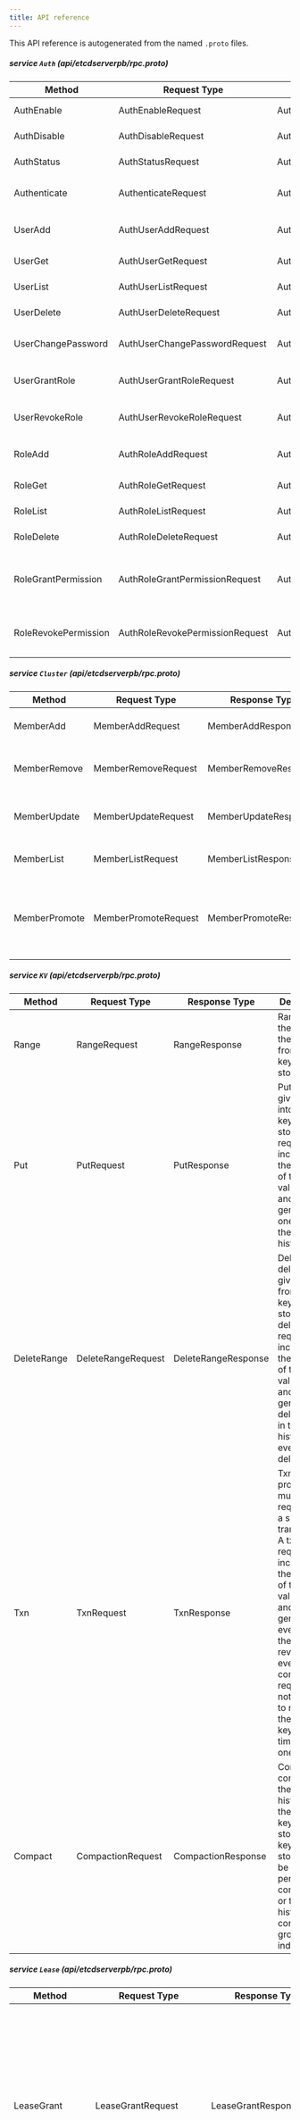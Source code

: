 ```yaml
---
title: API reference
---
```


This API reference is autogenerated from the named `.proto` files.

##### service `Auth` (api/etcdserverpb/rpc.proto)

| Method | Request Type | Response Type | Description |
| ------ | ------------ | ------------- | ----------- |
| AuthEnable | AuthEnableRequest | AuthEnableResponse | AuthEnable enables authentication. |
| AuthDisable | AuthDisableRequest | AuthDisableResponse | AuthDisable disables authentication. |
| AuthStatus | AuthStatusRequest | AuthStatusResponse | AuthStatus displays authentication status. |
| Authenticate | AuthenticateRequest | AuthenticateResponse | Authenticate processes an authenticate request. |
| UserAdd | AuthUserAddRequest | AuthUserAddResponse | UserAdd adds a new user. User name cannot be empty. |
| UserGet | AuthUserGetRequest | AuthUserGetResponse | UserGet gets detailed user information. |
| UserList | AuthUserListRequest | AuthUserListResponse | UserList gets a list of all users. |
| UserDelete | AuthUserDeleteRequest | AuthUserDeleteResponse | UserDelete deletes a specified user. |
| UserChangePassword | AuthUserChangePasswordRequest | AuthUserChangePasswordResponse | UserChangePassword changes the password of a specified user. |
| UserGrantRole | AuthUserGrantRoleRequest | AuthUserGrantRoleResponse | UserGrant grants a role to a specified user. |
| UserRevokeRole | AuthUserRevokeRoleRequest | AuthUserRevokeRoleResponse | UserRevokeRole revokes a role of specified user. |
| RoleAdd | AuthRoleAddRequest | AuthRoleAddResponse | RoleAdd adds a new role. Role name cannot be empty. |
| RoleGet | AuthRoleGetRequest | AuthRoleGetResponse | RoleGet gets detailed role information. |
| RoleList | AuthRoleListRequest | AuthRoleListResponse | RoleList gets lists of all roles. |
| RoleDelete | AuthRoleDeleteRequest | AuthRoleDeleteResponse | RoleDelete deletes a specified role. |
| RoleGrantPermission | AuthRoleGrantPermissionRequest | AuthRoleGrantPermissionResponse | RoleGrantPermission grants a permission of a specified key or range to a specified role. |
| RoleRevokePermission | AuthRoleRevokePermissionRequest | AuthRoleRevokePermissionResponse | RoleRevokePermission revokes a key or range permission of a specified role. |

##### service `Cluster` (api/etcdserverpb/rpc.proto)

| Method | Request Type | Response Type | Description |
| ------ | ------------ | ------------- | ----------- |
| MemberAdd | MemberAddRequest | MemberAddResponse | MemberAdd adds a member into the cluster. |
| MemberRemove | MemberRemoveRequest | MemberRemoveResponse | MemberRemove removes an existing member from the cluster. |
| MemberUpdate | MemberUpdateRequest | MemberUpdateResponse | MemberUpdate updates the member configuration. |
| MemberList | MemberListRequest | MemberListResponse | MemberList lists all the members in the cluster. |
| MemberPromote | MemberPromoteRequest | MemberPromoteResponse | MemberPromote promotes a member from raft learner (non-voting) to raft voting member. |

##### service `KV` (api/etcdserverpb/rpc.proto)

| Method | Request Type | Response Type | Description |
| ------ | ------------ | ------------- | ----------- |
| Range | RangeRequest | RangeResponse | Range gets the keys in the range from the key-value store. |
| Put | PutRequest | PutResponse | Put puts the given key into the key-value store. A put request increments the revision of the key-value store and generates one event in the event history. |
| DeleteRange | DeleteRangeRequest | DeleteRangeResponse | DeleteRange deletes the given range from the key-value store. A delete request increments the revision of the key-value store and generates a delete event in the event history for every deleted key. |
| Txn | TxnRequest | TxnResponse | Txn processes multiple requests in a single transaction. A txn request increments the revision of the key-value store and generates events with the same revision for every completed request. It is not allowed to modify the same key several times within one txn. |
| Compact | CompactionRequest | CompactionResponse | Compact compacts the event history in the etcd key-value store. The key-value store should be periodically compacted or the event history will continue to grow indefinitely. |

##### service `Lease` (api/etcdserverpb/rpc.proto)

| Method | Request Type | Response Type | Description |
| ------ | ------------ | ------------- | ----------- |
| LeaseGrant | LeaseGrantRequest | LeaseGrantResponse | LeaseGrant creates a lease which expires if the server does not receive a keepAlive within a given time to live period. All keys attached to the lease will be expired and deleted if the lease expires. Each expired key generates a delete event in the event history. |
| LeaseRevoke | LeaseRevokeRequest | LeaseRevokeResponse | LeaseRevoke revokes a lease. All keys attached to the lease will expire and be deleted. |
| LeaseKeepAlive | LeaseKeepAliveRequest | LeaseKeepAliveResponse | LeaseKeepAlive keeps the lease alive by streaming keep alive requests from the client to the server and streaming keep alive responses from the server to the client. |
| LeaseTimeToLive | LeaseTimeToLiveRequest | LeaseTimeToLiveResponse | LeaseTimeToLive retrieves lease information. |
| LeaseLeases | LeaseLeasesRequest | LeaseLeasesResponse | LeaseLeases lists all existing leases. |

##### service `Maintenance` (api/etcdserverpb/rpc.proto)

| Method | Request Type | Response Type | Description |
| ------ | ------------ | ------------- | ----------- |
| Alarm | AlarmRequest | AlarmResponse | Alarm activates, deactivates, and queries alarms regarding cluster health. |
| Status | StatusRequest | StatusResponse | Status gets the status of the member. |
| Defragment | DefragmentRequest | DefragmentResponse | Defragment defragments a member's backend database to recover storage space. |
| Hash | HashRequest | HashResponse | Hash computes the hash of whole backend keyspace, including key, lease, and other buckets in storage. This is designed for testing ONLY! Do not rely on this in production with ongoing transactions, since Hash operation does not hold MVCC locks. Use "HashKV" API instead for "key" bucket consistency checks. |
| HashKV | HashKVRequest | HashKVResponse | HashKV computes the hash of all MVCC keys up to a given revision. It only iterates "key" bucket in backend storage. |
| Snapshot | SnapshotRequest | SnapshotResponse | Snapshot sends a snapshot of the entire backend from a member over a stream to a client. |
| MoveLeader | MoveLeaderRequest | MoveLeaderResponse | MoveLeader requests current leader node to transfer its leadership to transferee. |
| Downgrade | DowngradeRequest | DowngradeResponse | Downgrade requests downgrades, verifies feasibility or cancels downgrade on the cluster version. Supported since etcd 3.5. |

##### service `Watch` (api/etcdserverpb/rpc.proto)

| Method | Request Type | Response Type | Description |
| ------ | ------------ | ------------- | ----------- |
| Watch | WatchRequest | WatchResponse | Watch watches for events happening or that have happened. Both input and output are streams; the input stream is for creating and canceling watchers and the output stream sends events. One watch RPC can watch on multiple key ranges, streaming events for several watches at once. The entire event history can be watched starting from the last compaction revision. |

##### message `AlarmMember` (api/etcdserverpb/rpc.proto)

| Field | Description | Type |
| ----- | ----------- | ---- |
| (versionpb.etcd_version_msg) |  | option |
| memberID | memberID is the ID of the member associated with the raised alarm. | uint64 |
| alarm | alarm is the type of alarm which has been raised. | AlarmType |

##### message `AlarmRequest` (api/etcdserverpb/rpc.proto)

| Field | Description | Type |
| ----- | ----------- | ---- |
| (versionpb.etcd_version_msg) |  | option |
| action | action is the kind of alarm request to issue. The action may GET alarm statuses, ACTIVATE an alarm, or DEACTIVATE a raised alarm. | AlarmAction |
| memberID | memberID is the ID of the member associated with the alarm. If memberID is 0, the alarm request covers all members. | uint64 |
| alarm | alarm is the type of alarm to consider for this request. | AlarmType |

##### message `AlarmResponse` (api/etcdserverpb/rpc.proto)

| Field | Description | Type |
| ----- | ----------- | ---- |
| (versionpb.etcd_version_msg) |  | option |
| header |  | ResponseHeader |
| alarms | alarms is a list of alarms associated with the alarm request. | (slice of) AlarmMember |

##### message `AuthDisableRequest` (api/etcdserverpb/rpc.proto)

| Field | Description | Type |
| ----- | ----------- | ---- |
| (versionpb.etcd_version_msg) |  | option |

##### message `AuthDisableResponse` (api/etcdserverpb/rpc.proto)

| Field | Description | Type |
| ----- | ----------- | ---- |
| (versionpb.etcd_version_msg) |  | option |
| header |  | ResponseHeader |

##### message `AuthEnableRequest` (api/etcdserverpb/rpc.proto)

| Field | Description | Type |
| ----- | ----------- | ---- |
| (versionpb.etcd_version_msg) |  | option |

##### message `AuthEnableResponse` (api/etcdserverpb/rpc.proto)

| Field | Description | Type |
| ----- | ----------- | ---- |
| (versionpb.etcd_version_msg) |  | option |
| header |  | ResponseHeader |

##### message `AuthRoleAddRequest` (api/etcdserverpb/rpc.proto)

| Field | Description | Type |
| ----- | ----------- | ---- |
| (versionpb.etcd_version_msg) |  | option |
| name | name is the name of the role to add to the authentication system. | string |

##### message `AuthRoleAddResponse` (api/etcdserverpb/rpc.proto)

| Field | Description | Type |
| ----- | ----------- | ---- |
| (versionpb.etcd_version_msg) |  | option |
| header |  | ResponseHeader |

##### message `AuthRoleDeleteRequest` (api/etcdserverpb/rpc.proto)

| Field | Description | Type |
| ----- | ----------- | ---- |
| (versionpb.etcd_version_msg) |  | option |
| role |  | string |

##### message `AuthRoleDeleteResponse` (api/etcdserverpb/rpc.proto)

| Field | Description | Type |
| ----- | ----------- | ---- |
| (versionpb.etcd_version_msg) |  | option |
| header |  | ResponseHeader |

##### message `AuthRoleGetRequest` (api/etcdserverpb/rpc.proto)

| Field | Description | Type |
| ----- | ----------- | ---- |
| (versionpb.etcd_version_msg) |  | option |
| role |  | string |

##### message `AuthRoleGetResponse` (api/etcdserverpb/rpc.proto)

| Field | Description | Type |
| ----- | ----------- | ---- |
| header |  | ResponseHeader |
| perm |  | (slice of) authpb.Permission |

##### message `AuthRoleGrantPermissionRequest` (api/etcdserverpb/rpc.proto)

| Field | Description | Type |
| ----- | ----------- | ---- |
| (versionpb.etcd_version_msg) |  | option |
| name | name is the name of the role which will be granted the permission. | string |
| perm | perm is the permission to grant to the role. | authpb.Permission |

##### message `AuthRoleGrantPermissionResponse` (api/etcdserverpb/rpc.proto)

| Field | Description | Type |
| ----- | ----------- | ---- |
| (versionpb.etcd_version_msg) |  | option |
| header |  | ResponseHeader |

##### message `AuthRoleListRequest` (api/etcdserverpb/rpc.proto)

| Field | Description | Type |
| ----- | ----------- | ---- |
| (versionpb.etcd_version_msg) |  | option |

##### message `AuthRoleListResponse` (api/etcdserverpb/rpc.proto)

| Field | Description | Type |
| ----- | ----------- | ---- |
| (versionpb.etcd_version_msg) |  | option |
| header |  | ResponseHeader |
| roles |  | (slice of) string |

##### message `AuthRoleRevokePermissionRequest` (api/etcdserverpb/rpc.proto)

| Field | Description | Type |
| ----- | ----------- | ---- |
| (versionpb.etcd_version_msg) |  | option |
| role |  | string |
| key |  | bytes |
| range_end |  | bytes |

##### message `AuthRoleRevokePermissionResponse` (api/etcdserverpb/rpc.proto)

| Field | Description | Type |
| ----- | ----------- | ---- |
| (versionpb.etcd_version_msg) |  | option |
| header |  | ResponseHeader |

##### message `AuthStatusRequest` (api/etcdserverpb/rpc.proto)

| Field | Description | Type |
| ----- | ----------- | ---- |
| (versionpb.etcd_version_msg) |  | option |

##### message `AuthStatusResponse` (api/etcdserverpb/rpc.proto)

| Field | Description | Type |
| ----- | ----------- | ---- |
| (versionpb.etcd_version_msg) |  | option |
| header |  | ResponseHeader |
| enabled |  | bool |
| authRevision | authRevision is the current revision of auth store | uint64 |

##### message `AuthUserAddRequest` (api/etcdserverpb/rpc.proto)

| Field | Description | Type |
| ----- | ----------- | ---- |
| (versionpb.etcd_version_msg) |  | option |
| name |  | string |
| password |  | string |
| options |  | authpb.UserAddOptions |
| hashedPassword |  | string |

##### message `AuthUserAddResponse` (api/etcdserverpb/rpc.proto)

| Field | Description | Type |
| ----- | ----------- | ---- |
| (versionpb.etcd_version_msg) |  | option |
| header |  | ResponseHeader |

##### message `AuthUserChangePasswordRequest` (api/etcdserverpb/rpc.proto)

| Field | Description | Type |
| ----- | ----------- | ---- |
| (versionpb.etcd_version_msg) |  | option |
| name | name is the name of the user whose password is being changed. | string |
| password | password is the new password for the user. Note that this field will be removed in the API layer. | string |
| hashedPassword | hashedPassword is the new password for the user. Note that this field will be initialized in the API layer. | string |

##### message `AuthUserChangePasswordResponse` (api/etcdserverpb/rpc.proto)

| Field | Description | Type |
| ----- | ----------- | ---- |
| (versionpb.etcd_version_msg) |  | option |
| header |  | ResponseHeader |

##### message `AuthUserDeleteRequest` (api/etcdserverpb/rpc.proto)

| Field | Description | Type |
| ----- | ----------- | ---- |
| (versionpb.etcd_version_msg) |  | option |
| name | name is the name of the user to delete. | string |

##### message `AuthUserDeleteResponse` (api/etcdserverpb/rpc.proto)

| Field | Description | Type |
| ----- | ----------- | ---- |
| (versionpb.etcd_version_msg) |  | option |
| header |  | ResponseHeader |

##### message `AuthUserGetRequest` (api/etcdserverpb/rpc.proto)

| Field | Description | Type |
| ----- | ----------- | ---- |
| (versionpb.etcd_version_msg) |  | option |
| name |  | string |

##### message `AuthUserGetResponse` (api/etcdserverpb/rpc.proto)

| Field | Description | Type |
| ----- | ----------- | ---- |
| (versionpb.etcd_version_msg) |  | option |
| header |  | ResponseHeader |
| roles |  | (slice of) string |

##### message `AuthUserGrantRoleRequest` (api/etcdserverpb/rpc.proto)

| Field | Description | Type |
| ----- | ----------- | ---- |
| (versionpb.etcd_version_msg) |  | option |
| user | user is the name of the user which should be granted a given role. | string |
| role | role is the name of the role to grant to the user. | string |

##### message `AuthUserGrantRoleResponse` (api/etcdserverpb/rpc.proto)

| Field | Description | Type |
| ----- | ----------- | ---- |
| (versionpb.etcd_version_msg) |  | option |
| header |  | ResponseHeader |

##### message `AuthUserListRequest` (api/etcdserverpb/rpc.proto)

| Field | Description | Type |
| ----- | ----------- | ---- |
| (versionpb.etcd_version_msg) |  | option |

##### message `AuthUserListResponse` (api/etcdserverpb/rpc.proto)

| Field | Description | Type |
| ----- | ----------- | ---- |
| (versionpb.etcd_version_msg) |  | option |
| header |  | ResponseHeader |
| users |  | (slice of) string |

##### message `AuthUserRevokeRoleRequest` (api/etcdserverpb/rpc.proto)

| Field | Description | Type |
| ----- | ----------- | ---- |
| (versionpb.etcd_version_msg) |  | option |
| name |  | string |
| role |  | string |

##### message `AuthUserRevokeRoleResponse` (api/etcdserverpb/rpc.proto)

| Field | Description | Type |
| ----- | ----------- | ---- |
| (versionpb.etcd_version_msg) |  | option |
| header |  | ResponseHeader |

##### message `AuthenticateRequest` (api/etcdserverpb/rpc.proto)

| Field | Description | Type |
| ----- | ----------- | ---- |
| (versionpb.etcd_version_msg) |  | option |
| name |  | string |
| password |  | string |

##### message `AuthenticateResponse` (api/etcdserverpb/rpc.proto)

| Field | Description | Type |
| ----- | ----------- | ---- |
| (versionpb.etcd_version_msg) |  | option |
| header |  | ResponseHeader |
| token | token is an authorized token that can be used in succeeding RPCs | string |

##### message `CompactionRequest` (api/etcdserverpb/rpc.proto)

CompactionRequest compacts the key-value store up to a given revision. All superseded keys with a revision less than the compaction revision will be removed.

| Field | Description | Type |
| ----- | ----------- | ---- |
| (versionpb.etcd_version_msg) |  | option |
| revision | revision is the key-value store revision for the compaction operation. | int64 |
| physical | physical is set so the RPC will wait until the compaction is physically applied to the local database such that compacted entries are totally removed from the backend database. | bool |

##### message `CompactionResponse` (api/etcdserverpb/rpc.proto)

| Field | Description | Type |
| ----- | ----------- | ---- |
| (versionpb.etcd_version_msg) |  | option |
| header |  | ResponseHeader |

##### message `Compare` (api/etcdserverpb/rpc.proto)

| Field | Description | Type |
| ----- | ----------- | ---- |
| (versionpb.etcd_version_msg) |  | option |
| result | result is logical comparison operation for this comparison. | CompareResult |
| target | target is the key-value field to inspect for the comparison. | CompareTarget |
| key | key is the subject key for the comparison operation. | bytes |
| target_union |  | oneof |
| version | version is the version of the given key | int64 |
| create_revision | create_revision is the creation revision of the given key | int64 |
| mod_revision | mod_revision is the last modified revision of the given key. | int64 |
| value | value is the value of the given key, in bytes. | bytes |
| lease | lease is the lease id of the given key. | int64 |
| range_end | range_end compares the given target to all keys in the range [key, range_end). See RangeRequest for more details on key ranges. | bytes |

##### message `DefragmentRequest` (api/etcdserverpb/rpc.proto)

| Field | Description | Type |
| ----- | ----------- | ---- |
| (versionpb.etcd_version_msg) |  | option |

##### message `DefragmentResponse` (api/etcdserverpb/rpc.proto)

| Field | Description | Type |
| ----- | ----------- | ---- |
| (versionpb.etcd_version_msg) |  | option |
| header |  | ResponseHeader |

##### message `DeleteRangeRequest` (api/etcdserverpb/rpc.proto)

| Field | Description | Type |
| ----- | ----------- | ---- |
| (versionpb.etcd_version_msg) |  | option |
| key | key is the first key to delete in the range. | bytes |
| range_end | range_end is the key following the last key to delete for the range [key, range_end). If range_end is not given, the range is defined to contain only the key argument. If range_end is one bit larger than the given key, then the range is all the keys with the prefix (the given key). If range_end is '\0', the range is all keys greater than or equal to the key argument. | bytes |
| prev_kv | If prev_kv is set, etcd gets the previous key-value pairs before deleting it. The previous key-value pairs will be returned in the delete response. | bool |

##### message `DeleteRangeResponse` (api/etcdserverpb/rpc.proto)

| Field | Description | Type |
| ----- | ----------- | ---- |
| (versionpb.etcd_version_msg) |  | option |
| header |  | ResponseHeader |
| deleted | deleted is the number of keys deleted by the delete range request. | int64 |
| prev_kvs | if prev_kv is set in the request, the previous key-value pairs will be returned. | (slice of) mvccpb.KeyValue |

##### message `DowngradeInfo` (api/etcdserverpb/rpc.proto)

| Field | Description | Type |
| ----- | ----------- | ---- |
| enabled | enabled indicates whether the cluster is enabled to downgrade. | bool |
| targetVersion | targetVersion is the target downgrade version. | string |

##### message `DowngradeRequest` (api/etcdserverpb/rpc.proto)

| Field | Description | Type |
| ----- | ----------- | ---- |
| (versionpb.etcd_version_msg) |  | option |
| action | action is the kind of downgrade request to issue. The action may VALIDATE the target version, DOWNGRADE the cluster version, or CANCEL the current downgrading job. | DowngradeAction |
| version | version is the target version to downgrade. | string |

##### message `DowngradeResponse` (api/etcdserverpb/rpc.proto)

| Field | Description | Type |
| ----- | ----------- | ---- |
| (versionpb.etcd_version_msg) |  | option |
| header |  | ResponseHeader |
| version | version is the current cluster version. | string |

##### message `DowngradeVersionTestRequest` (api/etcdserverpb/rpc.proto)

DowngradeVersionTestRequest is used for test only. The version in this request will be read as the WAL record version.If the downgrade target version is less than this version, then the downgrade(online) or migration(offline) isn't safe, so shouldn't be allowed.

| Field | Description | Type |
| ----- | ----------- | ---- |
| (versionpb.etcd_version_msg) |  | option |
| ver |  | string |

##### message `HashKVRequest` (api/etcdserverpb/rpc.proto)

| Field | Description | Type |
| ----- | ----------- | ---- |
| (versionpb.etcd_version_msg) |  | option |
| revision | revision is the key-value store revision for the hash operation. | int64 |

##### message `HashKVResponse` (api/etcdserverpb/rpc.proto)

| Field | Description | Type |
| ----- | ----------- | ---- |
| (versionpb.etcd_version_msg) |  | option |
| header |  | ResponseHeader |
| hash | hash is the hash value computed from the responding member's MVCC keys up to a given revision. | uint32 |
| compact_revision | compact_revision is the compacted revision of key-value store when hash begins. | int64 |
| hash_revision | hash_revision is the revision up to which the hash is calculated. | int64 |

##### message `HashRequest` (api/etcdserverpb/rpc.proto)

| Field | Description | Type |
| ----- | ----------- | ---- |
| (versionpb.etcd_version_msg) |  | option |

##### message `HashResponse` (api/etcdserverpb/rpc.proto)

| Field | Description | Type |
| ----- | ----------- | ---- |
| (versionpb.etcd_version_msg) |  | option |
| header |  | ResponseHeader |
| hash | hash is the hash value computed from the responding member's KV's backend. | uint32 |

##### message `LeaseCheckpoint` (api/etcdserverpb/rpc.proto)

| Field | Description | Type |
| ----- | ----------- | ---- |
| (versionpb.etcd_version_msg) |  | option |
| ID | ID is the lease ID to checkpoint. | int64 |
| remaining_TTL | Remaining_TTL is the remaining time until expiry of the lease. | int64 |

##### message `LeaseCheckpointRequest` (api/etcdserverpb/rpc.proto)

| Field | Description | Type |
| ----- | ----------- | ---- |
| (versionpb.etcd_version_msg) |  | option |
| checkpoints |  | (slice of) LeaseCheckpoint |

##### message `LeaseCheckpointResponse` (api/etcdserverpb/rpc.proto)

| Field | Description | Type |
| ----- | ----------- | ---- |
| (versionpb.etcd_version_msg) |  | option |
| header |  | ResponseHeader |

##### message `LeaseGrantRequest` (api/etcdserverpb/rpc.proto)

| Field | Description | Type |
| ----- | ----------- | ---- |
| (versionpb.etcd_version_msg) |  | option |
| TTL | TTL is the advisory time-to-live in seconds. Expired lease will return -1. | int64 |
| ID | ID is the requested ID for the lease. If ID is set to 0, the lessor chooses an ID. | int64 |

##### message `LeaseGrantResponse` (api/etcdserverpb/rpc.proto)

| Field | Description | Type |
| ----- | ----------- | ---- |
| (versionpb.etcd_version_msg) |  | option |
| header |  | ResponseHeader |
| ID | ID is the lease ID for the granted lease. | int64 |
| TTL | TTL is the server chosen lease time-to-live in seconds. | int64 |
| error |  | string |

##### message `LeaseKeepAliveRequest` (api/etcdserverpb/rpc.proto)

| Field | Description | Type |
| ----- | ----------- | ---- |
| (versionpb.etcd_version_msg) |  | option |
| ID | ID is the lease ID for the lease to keep alive. | int64 |

##### message `LeaseKeepAliveResponse` (api/etcdserverpb/rpc.proto)

| Field | Description | Type |
| ----- | ----------- | ---- |
| (versionpb.etcd_version_msg) |  | option |
| header |  | ResponseHeader |
| ID | ID is the lease ID from the keep alive request. | int64 |
| TTL | TTL is the new time-to-live for the lease. | int64 |

##### message `LeaseLeasesRequest` (api/etcdserverpb/rpc.proto)

| Field | Description | Type |
| ----- | ----------- | ---- |
| (versionpb.etcd_version_msg) |  | option |

##### message `LeaseLeasesResponse` (api/etcdserverpb/rpc.proto)

| Field | Description | Type |
| ----- | ----------- | ---- |
| (versionpb.etcd_version_msg) |  | option |
| header |  | ResponseHeader |
| leases |  | (slice of) LeaseStatus |

##### message `LeaseRevokeRequest` (api/etcdserverpb/rpc.proto)

| Field | Description | Type |
| ----- | ----------- | ---- |
| (versionpb.etcd_version_msg) |  | option |
| ID | ID is the lease ID to revoke. When the ID is revoked, all associated keys will be deleted. | int64 |

##### message `LeaseRevokeResponse` (api/etcdserverpb/rpc.proto)

| Field | Description | Type |
| ----- | ----------- | ---- |
| (versionpb.etcd_version_msg) |  | option |
| header |  | ResponseHeader |

##### message `LeaseStatus` (api/etcdserverpb/rpc.proto)

| Field | Description | Type |
| ----- | ----------- | ---- |
| (versionpb.etcd_version_msg) |  | option |
| ID |  | int64 |

##### message `LeaseTimeToLiveRequest` (api/etcdserverpb/rpc.proto)

| Field | Description | Type |
| ----- | ----------- | ---- |
| (versionpb.etcd_version_msg) |  | option |
| ID | ID is the lease ID for the lease. | int64 |
| keys | keys is true to query all the keys attached to this lease. | bool |

##### message `LeaseTimeToLiveResponse` (api/etcdserverpb/rpc.proto)

| Field | Description | Type |
| ----- | ----------- | ---- |
| (versionpb.etcd_version_msg) |  | option |
| header |  | ResponseHeader |
| ID | ID is the lease ID from the keep alive request. | int64 |
| TTL | TTL is the remaining TTL in seconds for the lease; the lease will expire in under TTL+1 seconds. | int64 |
| grantedTTL | GrantedTTL is the initial granted time in seconds upon lease creation/renewal. | int64 |
| keys | Keys is the list of keys attached to this lease. | (slice of) bytes |

##### message `Member` (api/etcdserverpb/rpc.proto)

| Field | Description | Type |
| ----- | ----------- | ---- |
| (versionpb.etcd_version_msg) |  | option |
| ID | ID is the member ID for this member. | uint64 |
| name | name is the human-readable name of the member. If the member is not started, the name will be an empty string. | string |
| peerURLs | peerURLs is the list of URLs the member exposes to the cluster for communication. | (slice of) string |
| clientURLs | clientURLs is the list of URLs the member exposes to clients for communication. If the member is not started, clientURLs will be empty. | (slice of) string |
| isLearner | isLearner indicates if the member is raft learner. | bool |

##### message `MemberAddRequest` (api/etcdserverpb/rpc.proto)

| Field | Description | Type |
| ----- | ----------- | ---- |
| (versionpb.etcd_version_msg) |  | option |
| peerURLs | peerURLs is the list of URLs the added member will use to communicate with the cluster. | (slice of) string |
| isLearner | isLearner indicates if the added member is raft learner. | bool |

##### message `MemberAddResponse` (api/etcdserverpb/rpc.proto)

| Field | Description | Type |
| ----- | ----------- | ---- |
| (versionpb.etcd_version_msg) |  | option |
| header |  | ResponseHeader |
| member | member is the member information for the added member. | Member |
| members | members is a list of all members after adding the new member. | (slice of) Member |

##### message `MemberListRequest` (api/etcdserverpb/rpc.proto)

| Field | Description | Type |
| ----- | ----------- | ---- |
| (versionpb.etcd_version_msg) |  | option |
| linearizable |  | bool |

##### message `MemberListResponse` (api/etcdserverpb/rpc.proto)

| Field | Description | Type |
| ----- | ----------- | ---- |
| (versionpb.etcd_version_msg) |  | option |
| header |  | ResponseHeader |
| members | members is a list of all members associated with the cluster. | (slice of) Member |

##### message `MemberPromoteRequest` (api/etcdserverpb/rpc.proto)

| Field | Description | Type |
| ----- | ----------- | ---- |
| (versionpb.etcd_version_msg) |  | option |
| ID | ID is the member ID of the member to promote. | uint64 |

##### message `MemberPromoteResponse` (api/etcdserverpb/rpc.proto)

| Field | Description | Type |
| ----- | ----------- | ---- |
| (versionpb.etcd_version_msg) |  | option |
| header |  | ResponseHeader |
| members | members is a list of all members after promoting the member. | (slice of) Member |

##### message `MemberRemoveRequest` (api/etcdserverpb/rpc.proto)

| Field | Description | Type |
| ----- | ----------- | ---- |
| (versionpb.etcd_version_msg) |  | option |
| ID | ID is the member ID of the member to remove. | uint64 |

##### message `MemberRemoveResponse` (api/etcdserverpb/rpc.proto)

| Field | Description | Type |
| ----- | ----------- | ---- |
| (versionpb.etcd_version_msg) |  | option |
| header |  | ResponseHeader |
| members | members is a list of all members after removing the member. | (slice of) Member |

##### message `MemberUpdateRequest` (api/etcdserverpb/rpc.proto)

| Field | Description | Type |
| ----- | ----------- | ---- |
| (versionpb.etcd_version_msg) |  | option |
| ID | ID is the member ID of the member to update. | uint64 |
| peerURLs | peerURLs is the new list of URLs the member will use to communicate with the cluster. | (slice of) string |

##### message `MemberUpdateResponse` (api/etcdserverpb/rpc.proto)

| Field | Description | Type |
| ----- | ----------- | ---- |
| (versionpb.etcd_version_msg) |  | option |
| header |  | ResponseHeader |
| members | members is a list of all members after updating the member. | (slice of) Member |

##### message `MoveLeaderRequest` (api/etcdserverpb/rpc.proto)

| Field | Description | Type |
| ----- | ----------- | ---- |
| (versionpb.etcd_version_msg) |  | option |
| targetID | targetID is the node ID for the new leader. | uint64 |

##### message `MoveLeaderResponse` (api/etcdserverpb/rpc.proto)

| Field | Description | Type |
| ----- | ----------- | ---- |
| (versionpb.etcd_version_msg) |  | option |
| header |  | ResponseHeader |

##### message `PutRequest` (api/etcdserverpb/rpc.proto)

| Field | Description | Type |
| ----- | ----------- | ---- |
| (versionpb.etcd_version_msg) |  | option |
| key | key is the key, in bytes, to put into the key-value store. | bytes |
| value | value is the value, in bytes, to associate with the key in the key-value store. | bytes |
| lease | lease is the lease ID to associate with the key in the key-value store. A lease value of 0 indicates no lease. | int64 |
| prev_kv | If prev_kv is set, etcd gets the previous key-value pair before changing it. The previous key-value pair will be returned in the put response. | bool |
| ignore_value | If ignore_value is set, etcd updates the key using its current value. Returns an error if the key does not exist. | bool |
| ignore_lease | If ignore_lease is set, etcd updates the key using its current lease. Returns an error if the key does not exist. | bool |

##### message `PutResponse` (api/etcdserverpb/rpc.proto)

| Field | Description | Type |
| ----- | ----------- | ---- |
| (versionpb.etcd_version_msg) |  | option |
| header |  | ResponseHeader |
| prev_kv | if prev_kv is set in the request, the previous key-value pair will be returned. | mvccpb.KeyValue |

##### message `RangeRequest` (api/etcdserverpb/rpc.proto)

| Field | Description | Type |
| ----- | ----------- | ---- |
| (versionpb.etcd_version_msg) |  | option |
| key | key is the first key for the range. If range_end is not given, the request only looks up key. | bytes |
| range_end | range_end is the upper bound on the requested range [key, range_end). If range_end is '\0', the range is all keys >= key. If range_end is key plus one (e.g., "aa"+1 == "ab", "a\xff"+1 == "b"), then the range request gets all keys prefixed with key. If both key and range_end are '\0', then the range request returns all keys. | bytes |
| limit | limit is a limit on the number of keys returned for the request. When limit is set to 0, it is treated as no limit. | int64 |
| revision | revision is the point-in-time of the key-value store to use for the range. If revision is less or equal to zero, the range is over the newest key-value store. If the revision has been compacted, ErrCompacted is returned as a response. | int64 |
| sort_order | sort_order is the order for returned sorted results. | SortOrder |
| sort_target | sort_target is the key-value field to use for sorting. | SortTarget |
| serializable | serializable sets the range request to use serializable member-local reads. Range requests are linearizable by default; linearizable requests have higher latency and lower throughput than serializable requests but reflect the current consensus of the cluster. For better performance, in exchange for possible stale reads, a serializable range request is served locally without needing to reach consensus with other nodes in the cluster. | bool |
| keys_only | keys_only when set returns only the keys and not the values. | bool |
| count_only | count_only when set returns only the count of the keys in the range. | bool |
| min_mod_revision | min_mod_revision is the lower bound for returned key mod revisions; all keys with lesser mod revisions will be filtered away. | int64 |
| max_mod_revision | max_mod_revision is the upper bound for returned key mod revisions; all keys with greater mod revisions will be filtered away. | int64 |
| min_create_revision | min_create_revision is the lower bound for returned key create revisions; all keys with lesser create revisions will be filtered away. | int64 |
| max_create_revision | max_create_revision is the upper bound for returned key create revisions; all keys with greater create revisions will be filtered away. | int64 |

##### message `RangeResponse` (api/etcdserverpb/rpc.proto)

| Field | Description | Type |
| ----- | ----------- | ---- |
| (versionpb.etcd_version_msg) |  | option |
| header |  | ResponseHeader |
| kvs | kvs is the list of key-value pairs matched by the range request. kvs is empty when count is requested. | (slice of) mvccpb.KeyValue |
| more | more indicates if there are more keys to return in the requested range. | bool |
| count | count is set to the actual number of keys within the range when requested. Unlike Kvs, it is unaffected by limits and filters (e.g., Min/Max, Create/Modify, Revisions) and reflects the full count within the specified range. | int64 |

##### message `RequestOp` (api/etcdserverpb/rpc.proto)

| Field | Description | Type |
| ----- | ----------- | ---- |
| (versionpb.etcd_version_msg) |  | option |
| request | request is a union of request types accepted by a transaction. | oneof |
| request_range |  | RangeRequest |
| request_put |  | PutRequest |
| request_delete_range |  | DeleteRangeRequest |
| request_txn |  | TxnRequest |

##### message `ResponseHeader` (api/etcdserverpb/rpc.proto)

| Field | Description | Type |
| ----- | ----------- | ---- |
| (versionpb.etcd_version_msg) |  | option |
| cluster_id | cluster_id is the ID of the cluster which sent the response. | uint64 |
| member_id | member_id is the ID of the member which sent the response. | uint64 |
| revision | revision is the key-value store revision when the request was applied, and it's unset (so 0) in case of calls not interacting with key-value store. For watch progress responses, the header.revision indicates progress. All future events received in this stream are guaranteed to have a higher revision number than the header.revision number. | int64 |
| raft_term | raft_term is the raft term when the request was applied. | uint64 |

##### message `ResponseOp` (api/etcdserverpb/rpc.proto)

| Field | Description | Type |
| ----- | ----------- | ---- |
| (versionpb.etcd_version_msg) |  | option |
| response | response is a union of response types returned by a transaction. | oneof |
| response_range |  | RangeResponse |
| response_put |  | PutResponse |
| response_delete_range |  | DeleteRangeResponse |
| response_txn |  | TxnResponse |

##### message `SnapshotRequest` (api/etcdserverpb/rpc.proto)

| Field | Description | Type |
| ----- | ----------- | ---- |
| (versionpb.etcd_version_msg) |  | option |

##### message `SnapshotResponse` (api/etcdserverpb/rpc.proto)

| Field | Description | Type |
| ----- | ----------- | ---- |
| (versionpb.etcd_version_msg) |  | option |
| header | header has the current key-value store information. The first header in the snapshot stream indicates the point in time of the snapshot. | ResponseHeader |
| remaining_bytes | remaining_bytes is the number of blob bytes to be sent after this message | uint64 |
| blob | blob contains the next chunk of the snapshot in the snapshot stream. | bytes |
| version | local version of server that created the snapshot. In cluster with binaries with different version, each cluster can return different result. Informs which etcd server version should be used when restoring the snapshot. | string |

##### message `StatusRequest` (api/etcdserverpb/rpc.proto)

| Field | Description | Type |
| ----- | ----------- | ---- |
| (versionpb.etcd_version_msg) |  | option |

##### message `StatusResponse` (api/etcdserverpb/rpc.proto)

| Field | Description | Type |
| ----- | ----------- | ---- |
| (versionpb.etcd_version_msg) |  | option |
| header |  | ResponseHeader |
| version | version is the cluster protocol version used by the responding member. | string |
| dbSize | dbSize is the size of the backend database physically allocated, in bytes, of the responding member. | int64 |
| leader | leader is the member ID which the responding member believes is the current leader. | uint64 |
| raftIndex | raftIndex is the current raft committed index of the responding member. | uint64 |
| raftTerm | raftTerm is the current raft term of the responding member. | uint64 |
| raftAppliedIndex | raftAppliedIndex is the current raft applied index of the responding member. | uint64 |
| errors | errors contains alarm/health information and status. | (slice of) string |
| dbSizeInUse | dbSizeInUse is the size of the backend database logically in use, in bytes, of the responding member. | int64 |
| isLearner | isLearner indicates if the member is raft learner. | bool |
| storageVersion | storageVersion is the version of the db file. It might be updated with delay in relationship to the target cluster version. | string |
| dbSizeQuota | dbSizeQuota is the configured etcd storage quota in bytes (the value passed to etcd instance by flag --quota-backend-bytes) | int64 |
| downgradeInfo | downgradeInfo indicates if there is downgrade process. | DowngradeInfo |

##### message `TxnRequest` (api/etcdserverpb/rpc.proto)

From google paxosdb paper: Our implementation hinges around a powerful primitive which we call MultiOp. All other database operations except for iteration are implemented as a single call to MultiOp. A MultiOp is applied atomically and consists of three components: 1. A list of tests called guard. Each test in guard checks a single entry in the database. It may check for the absence or presence of a value, or compare with a given value. Two different tests in the guard may apply to the same or different entries in the database. All tests in the guard are applied and MultiOp returns the results. If all tests are true, MultiOp executes t op (see item 2 below), otherwise it executes f op (see item 3 below). 2. A list of database operations called t op. Each operation in the list is either an insert, delete, or lookup operation, and applies to a single database entry. Two different operations in the list may apply to the same or different entries in the database. These operations are executed if guard evaluates to true. 3. A list of database operations called f op. Like t op, but executed if guard evaluates to false.

| Field | Description | Type |
| ----- | ----------- | ---- |
| (versionpb.etcd_version_msg) |  | option |
| compare | compare is a list of predicates representing a conjunction of terms. If the comparisons succeed, then the success requests will be processed in order, and the response will contain their respective responses in order. If the comparisons fail, then the failure requests will be processed in order, and the response will contain their respective responses in order. | (slice of) Compare |
| success | success is a list of requests which will be applied when compare evaluates to true. | (slice of) RequestOp |
| failure | failure is a list of requests which will be applied when compare evaluates to false. | (slice of) RequestOp |

##### message `TxnResponse` (api/etcdserverpb/rpc.proto)

| Field | Description | Type |
| ----- | ----------- | ---- |
| (versionpb.etcd_version_msg) |  | option |
| header |  | ResponseHeader |
| succeeded | succeeded is set to true if the compare evaluated to true or false otherwise. | bool |
| responses | responses is a list of responses corresponding to the results from applying success if succeeded is true or failure if succeeded is false. | (slice of) ResponseOp |

##### message `WatchCancelRequest` (api/etcdserverpb/rpc.proto)

| Field | Description | Type |
| ----- | ----------- | ---- |
| (versionpb.etcd_version_msg) |  | option |
| watch_id | watch_id is the watcher id to cancel so that no more events are transmitted. | int64 |

##### message `WatchCreateRequest` (api/etcdserverpb/rpc.proto)

| Field | Description | Type |
| ----- | ----------- | ---- |
| (versionpb.etcd_version_msg) |  | option |
| key | key is the key to register for watching. | bytes |
| range_end | range_end is the end of the range [key, range_end) to watch. If range_end is not given, only the key argument is watched. If range_end is equal to '\0', all keys greater than or equal to the key argument are watched. If the range_end is one bit larger than the given key, then all keys with the prefix (the given key) will be watched. | bytes |
| start_revision | start_revision is an optional revision to watch from (inclusive). No start_revision is "now". | int64 |
| progress_notify | progress_notify is set so that the etcd server will periodically send a WatchResponse with no events to the new watcher if there are no recent events. It is useful when clients wish to recover a disconnected watcher starting from a recent known revision. The etcd server may decide how often it will send notifications based on current load. | bool |
| filters | filters filter the events at server side before it sends back to the watcher. | (slice of) FilterType |
| prev_kv | If prev_kv is set, created watcher gets the previous KV before the event happens. If the previous KV is already compacted, nothing will be returned. | bool |
| watch_id | If watch_id is provided and non-zero, it will be assigned to this watcher. Since creating a watcher in etcd is not a synchronous operation, this can be used ensure that ordering is correct when creating multiple watchers on the same stream. Creating a watcher with an ID already in use on the stream will cause an error to be returned. | int64 |
| fragment | fragment enables splitting large revisions into multiple watch responses. | bool |

##### message `WatchProgressRequest` (api/etcdserverpb/rpc.proto)

Requests the a watch stream progress status be sent in the watch response stream as soon as possible.

| Field | Description | Type |
| ----- | ----------- | ---- |
| (versionpb.etcd_version_msg) |  | option |

##### message `WatchRequest` (api/etcdserverpb/rpc.proto)

| Field | Description | Type |
| ----- | ----------- | ---- |
| (versionpb.etcd_version_msg) |  | option |
| request_union | request_union is a request to either create a new watcher or cancel an existing watcher. | oneof |
| create_request |  | WatchCreateRequest |
| cancel_request |  | WatchCancelRequest |
| progress_request |  | WatchProgressRequest |

##### message `WatchResponse` (api/etcdserverpb/rpc.proto)

| Field | Description | Type |
| ----- | ----------- | ---- |
| (versionpb.etcd_version_msg) |  | option |
| header |  | ResponseHeader |
| watch_id | watch_id is the ID of the watcher that corresponds to the response. | int64 |
| created | created is set to true if the response is for a create watch request. The client should record the watch_id and expect to receive events for the created watcher from the same stream. All events sent to the created watcher will attach with the same watch_id. | bool |
| canceled | canceled is set to true if the response is for a cancel watch request or if the start_revision has already been compacted. No further events will be sent to the canceled watcher. | bool |
| compact_revision | compact_revision is set to the minimum index if a watcher tries to watch at a compacted index.  This happens when creating a watcher at a compacted revision or the watcher cannot catch up with the progress of the key-value store.  The client should treat the watcher as canceled and should not try to create any watcher with the same start_revision again. | int64 |
| cancel_reason | cancel_reason indicates the reason for canceling the watcher. | string |
| fragment | framgment is true if large watch response was split over multiple responses. | bool |
| events |  | (slice of) mvccpb.Event |

##### message `Event` (api/mvccpb/kv.proto)

| Field | Description | Type |
| ----- | ----------- | ---- |
| type | type is the kind of event. If type is a PUT, it indicates new data has been stored to the key. If type is a DELETE, it indicates the key was deleted. | EventType |
| kv | kv holds the KeyValue for the event. A PUT event contains current kv pair. A PUT event with kv.Version=1 indicates the creation of a key. A DELETE/EXPIRE event contains the deleted key with its modification revision set to the revision of deletion. | KeyValue |
| prev_kv | prev_kv holds the key-value pair before the event happens. | KeyValue |

##### message `KeyValue` (api/mvccpb/kv.proto)

| Field | Description | Type |
| ----- | ----------- | ---- |
| key | key is the key in bytes. An empty key is not allowed. | bytes |
| create_revision | create_revision is the revision of last creation on this key. | int64 |
| mod_revision | mod_revision is the revision of last modification on this key. | int64 |
| version | version is the version of the key. A deletion resets the version to zero and any modification of the key increases its version. | int64 |
| value | value is the value held by the key, in bytes. | bytes |
| lease | lease is the ID of the lease that attached to key. When the attached lease expires, the key will be deleted. If lease is 0, then no lease is attached to the key. | int64 |

##### message `Lease` (server/lease/leasepb/lease.proto)

| Field | Description | Type |
| ----- | ----------- | ---- |
| ID |  | int64 |
| TTL |  | int64 |
| RemainingTTL |  | int64 |

##### message `LeaseInternalRequest` (server/lease/leasepb/lease.proto)

| Field | Description | Type |
| ----- | ----------- | ---- |
| LeaseTimeToLiveRequest |  | etcdserverpb.LeaseTimeToLiveRequest |

##### message `LeaseInternalResponse` (server/lease/leasepb/lease.proto)

| Field | Description | Type |
| ----- | ----------- | ---- |
| LeaseTimeToLiveResponse |  | etcdserverpb.LeaseTimeToLiveResponse |

##### message `Permission` (api/authpb/auth.proto)

Permission is a single entity

| Field | Description | Type |
| ----- | ----------- | ---- |
| permType |  | Type |
| key |  | bytes |
| range_end |  | bytes |

##### message `Role` (api/authpb/auth.proto)

Role is a single entry in the bucket authRoles

| Field | Description | Type |
| ----- | ----------- | ---- |
| name |  | bytes |
| keyPermission |  | (slice of) Permission |

##### message `User` (api/authpb/auth.proto)

User is a single entry in the bucket authUsers

| Field | Description | Type |
| ----- | ----------- | ---- |
| name |  | bytes |
| password |  | bytes |
| roles |  | (slice of) string |
| options |  | UserAddOptions |

##### message `UserAddOptions` (api/authpb/auth.proto)

| Field | Description | Type |
| ----- | ----------- | ---- |
| no_password |  | bool |

